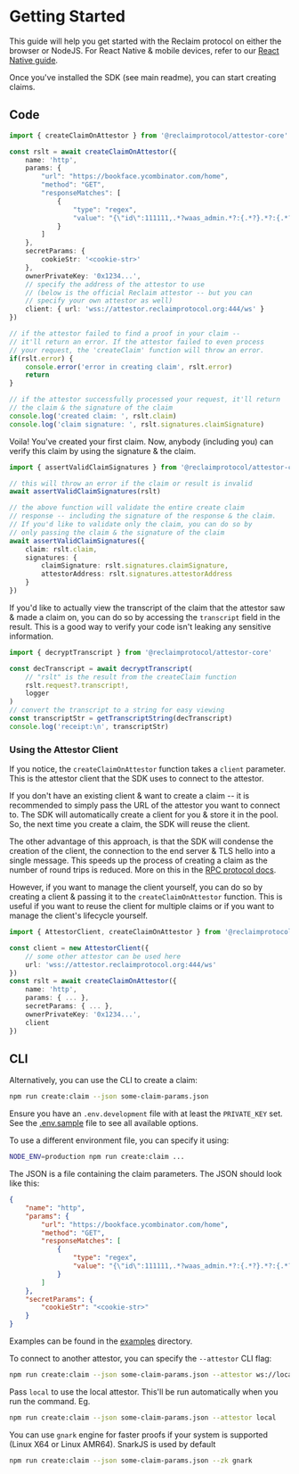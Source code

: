 # Getting Started

This guide will help you get started with the Reclaim protocol on either the browser or NodeJS. For React Native & mobile devices, refer to our [React Native guide](docs/browser-rpc.md).

Once you've installed the SDK (see main readme), you can start creating claims.

## Code

```ts
import { createClaimOnAttestor } from '@reclaimprotocol/attestor-core'

const rslt = await createClaimOnAttestor({
	name: 'http',
	params: {
		"url": "https://bookface.ycombinator.com/home",
		"method": "GET",
		"responseMatches": [
			{
				"type": "regex",
				"value": "{\"id\":111111,.*?waas_admin.*?:{.*?}.*?:{.*?}.*?(?:full_name|first_name).*?}"
			}
		]
	},
	secretParams: {
		cookieStr: '<cookie-str>'
	},
	ownerPrivateKey: '0x1234...',
	// specify the address of the attestor to use
	// (below is the official Reclaim attestor -- but you can
	// specify your own attestor as well)
	client: { url: 'wss://attestor.reclaimprotocol.org:444/ws' }
})

// if the attestor failed to find a proof in your claim --
// it'll return an error. If the attestor failed to even process
// your request, the 'createClaim' function will throw an error.
if(rslt.error) {
	console.error('error in creating claim', rslt.error)
	return
}

// if the attestor successfully processed your request, it'll return
// the claim & the signature of the claim
console.log('created claim: ', rslt.claim)
console.log('claim signature: ', rslt.signatures.claimSignature)
```

Voila! You've created your first claim. Now, anybody (including you) can verify this claim by using the signature & the claim.
``` ts
import { assertValidClaimSignatures } from '@reclaimprotocol/attestor-core'

// this will throw an error if the claim or result is invalid
await assertValidClaimSignatures(rslt)

// the above function will validate the entire create claim
// response -- including the signature of the response & the claim.
// If you'd like to validate only the claim, you can do so by
// only passing the claim & the signature of the claim
await assertValidClaimSignatures({
	claim: rslt.claim,
	signatures: {
		claimSignature: rslt.signatures.claimSignature,
		attestorAddress: rslt.signatures.attestorAddress
	}
})
```

If you'd like to actually view the transcript of the claim that the attestor saw & made a claim on, you can do so by accessing the `transcript` field in the result. This is a good way to verify your code isn't leaking any sensitive information.

``` ts
import { decryptTranscript } from '@reclaimprotocol/attestor-core'

const decTranscript = await decryptTranscript(
	// "rslt" is the result from the createClaim function
	rslt.request?.transcript!,
	logger
)
// convert the transcript to a string for easy viewing
const transcriptStr = getTranscriptString(decTranscript)
console.log('receipt:\n', transcriptStr)
```

### Using the Attestor Client

If you notice, the `createClaimOnAttestor` function takes a `client` parameter. This is the attestor client that the SDK uses to connect to the attestor.

If you don't have an existing client & want to create a claim -- it is recommended to simply pass the URL of the attestor you want to connect to. The SDK will automatically create a client for you & store it in the pool. So, the next time you create a claim, the SDK will reuse the client.

The other advantage of this approach, is that the SDK will condense the creation of the client, the connection to the end server & TLS hello into a single message. This speeds up the process of creating a claim as the number of round trips is reduced. More on this in the [RPC protocol docs](docs/rpc.md).

However, if you want to manage the client yourself, you can do so by creating a client & passing it to the `createClaimOnAttestor` function. This is useful if you want to reuse the client for multiple claims or if you want to manage the client's lifecycle yourself.

``` ts
import { AttestorClient, createClaimOnAttestor } from '@reclaimprotocol/attestor-core'

const client = new AttestorClient({
	// some other attestor can be used here
	url: 'wss://attestor.reclaimprotocol.org:444/ws'
})
const rslt = await createClaimOnAttestor({
	name: 'http',
	params: { ... },
	secretParams: { ... },
	ownerPrivateKey: '0x1234...',
	client
})
```

## CLI

Alternatively, you can use the CLI to create a claim:

```sh
npm run create:claim --json some-claim-params.json
```

Ensure you have an `.env.development` file with at least the `PRIVATE_KEY` set. See the [.env.sample](.env.sample) file to see all available options.

To use a different environment file, you can specify it using:
```sh
NODE_ENV=production npm run create:claim ...
```

The JSON is a file containing the claim parameters. The JSON should look like this:

```json
{
	"name": "http",
	"params": {
		"url": "https://bookface.ycombinator.com/home",
		"method": "GET",
		"responseMatches": [
			{
				"type": "regex",
				"value": "{\"id\":111111,.*?waas_admin.*?:{.*?}.*?:{.*?}.*?(?:full_name|first_name).*?}"
			}
		]
	},
	"secretParams": {
		"cookieStr": "<cookie-str>"
	}
}
```

Examples can be found in the [examples](/example) directory.

To connect to another attestor, you can specify the `--attestor` CLI flag:

``` sh
npm run create:claim --json some-claim-params.json --attestor ws://localhost:8001/ws
```

Pass `local` to use the local attestor. This'll be run automatically when you run the command. Eg.
``` sh
npm run create:claim --json some-claim-params.json --attestor local
```

You can use `gnark` engine for faster proofs if your system is supported (Linux X64 or Linux AMR64). SnarkJS is used by default
``` sh
npm run create:claim --json some-claim-params.json --zk gnark
```
